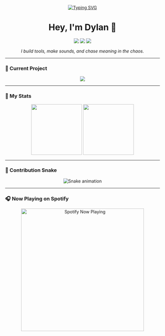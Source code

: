 <p align="center">
  <a href="https://git.io/typing-svg">
    <img src="https://readme-typing-svg.demolab.com?font=Fira+Code&size=24&duration=3000&pause=1000&color=00BCD4&center=true&vCenter=true&width=600&lines=🎧+Music+Producer;🧠+Developer;🎨+Visual+Storyteller" alt="Typing SVG" />
  </a>
</p>

<h1 align="center">Hey, I'm Dylan 👋</h1>

<p align="center">
  <img src="https://img.shields.io/badge/🎧_Music_Producer-Active-00bcd4?style=for-the-badge&labelColor=1b1b1f" />
  <img src="https://img.shields.io/badge/🧠_Developer-Building-ff4081?style=for-the-badge&labelColor=1b1b1f" />
  <img src="https://img.shields.io/badge/🎨_Visual_Storyteller-Creating-9c27b0?style=for-the-badge&labelColor=1b1b1f" />
</p>

<p align="center">
  <em>I build tools, make sounds, and chase meaning in the chaos.</em>
</p>

---

### 🧩 Current Project
<p align="center">
  <img src="https://img.shields.io/badge/NOMAD_DAW-In_Development-00bcd4?style=for-the-badge&logo=cplusplus&logoColor=white&labelColor=1b1b1f" />
</p>

---

### 🚀 My Stats
<p align="center">
  <img src="https://github-readme-stats.vercel.app/api?username=currentsuspect&show_icons=true&theme=tokyonight&hide_border=true&bg_color=0d1117&title_color=00bcd4&icon_color=ff4081" height="165" />
  <img src="https://github-readme-stats.vercel.app/api/top-langs/?username=currentsuspect&layout=compact&theme=tokyonight&hide_border=true&bg_color=0d1117&title_color=9c27b0" height="165" />
</p>

---

### 🐍 Contribution Snake
<p align="center">
  <img src="https://raw.githubusercontent.com/CurrentSuspect/CurrentSuspect/output/github-contribution-grid-snake.svg" alt="Snake animation" />
</p>

---

### 🎧 Now Playing on Spotify
<p align="center">
  <img src="https://now-playing-6672.vercel.app" alt="Spotify Now Playing" width="400" />
</p>
